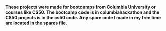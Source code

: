 **These projects were made for bootcamps from Columbia University or courses like CS50. The bootcamp code is in columbiahackathon and the CS50 projects is in the cs50 code. Any spare code I made in my free time are located in the spares file.**